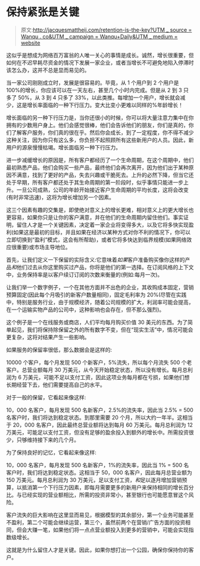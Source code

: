 # 保持紧张是关键

> 原文:[http://jacquesmattheij.com/retention-is-the-key?UTM _ source = Wanqu . co&UTM _ campaign = Wanqu+Daily&UTM _ medium = website](http://jacquesmattheij.com/retention-is-the-key?utm_source=wanqu.co&utm_campaign=Wanqu+Daily&utm_medium=website)

这似乎是想成为网络百万富翁的人唯一关心的事情是成长。诚然，增长很重要，但如何在不迟早耗尽资金的情况下发展一家企业，或者当增长不可避免地陷入停滞时该怎么办，这并不总是显而易见的。

当一家公司刚刚成立时，发展是很容易的。毕竟，从 1 个用户到 2 个用户是 100%的增长，你应该可以在一天左右，甚至几个小时内完成。但是从 2 到 3 只多了 50%，从 3 到 4 只多了 33%，以此类推。每增加一个用户，增长就会减少，这是增长率面临的一种下行压力。变大比变小更难以同样的%年龄增长！

增长面临的另一种下行压力是，当你还很小的时候，你可以将大量注意力集中在你拥有的少数用户身上。他们会感觉很棒，他们会告诉他们的朋友，你们是真的，你们了解客户服务，你们真的很在乎。然后你会成长，到了一定程度，你不得不减少这种关注，因为你只有这么多，你负担不起照顾所有这些新用户的人员。因此，新用户的源泉慢慢枯竭。增长面临另一种下行压力。

进一步减缓增长的原因是，所有客户都经历了一个生命周期，在这个周期中，他们最初熟悉产品，他们会购买一些产品，最终他们会再次离开，因为他们出于某种原因不满意，找到了更好的产品，失去兴趣或干脆死去。上升的必然下降，但当它还处于早期，所有客户都还处于其生命周期的第一阶段时，似乎事情只能进一步上升。一旦公司成熟，公司的年龄开始接近客户生命周期的平均长度，这将会改变(有时非常迅速)，这将为增长增加另一个因素。

这三个因素有趣的交集是，即使绝对意义上的增长更难，相对意义上的更大增长也更容易，如果你只是让你的客户满意，并在他们的生命周期内留住他们。事实证明，留住人才是一个关键因素，决定着一家企业将变得多大，以及它将多快实现盈利(如果这是最初的目标，并且如果在经济以某种方式对你不利的情况下，你可以立即切换到“盈利”模式，这会有所帮助)，或者它将多快达到临界规模(如果网络效应很重要)或市场主导地位。

首先，让我们定义一下保留的实际含义:它意味着*如果*客户准备购买像你这样的产品*和*他们过去从你这里购买过产品，你将是他们的第一选择。在订阅风格的上下文中，业务保持率是以客户续订订阅的次数来衡量的(例如:每月一次)。

让我们举一个数字例子，一个在其他方面并不出色的企业，其收购成本固定，营销预算固定(因此每个月吸引的新客户数量相同)，固定毛利率为 20%(尽管在实践中，特别是服务行业，由于规模经济，随着公司规模的扩大，利润率可能会提高，在一个运输实物产品的公司中，这种影响也会存在，但不那么强烈)。

这个例子是一个在线服务或商店，人们平均每月购买价值 30 美元的东西。为了简单起见，我们将保持除保留之外的所有数字不变，但在“现实生活”中，情况可能会更复杂，这将对结果产生一些影响。

如果服务的保留率很低，那么数据会是这样的:

10000 个客户，每个月发现 500 个新客户，5%流失，所以每个月流失 500 个老客户。总营业额每月 30 万美元，从今天开始稳定状态，所以没有增长。每月总利润为 6 万美元，可能不足以支付工资，因此这项业务每月都在亏损，如果他们想长期经营下去，他们需要提高自己的水平。

对于一般的保留，它看起来像这样:

10，000 名客户，每月发现 500 名新客户，2.5%的流失率，因此当 2.5% = 500 名客户时，我们将达到稳定状态。到那里需要 20 个月，所以大约一年半。这相当于 20，000 名客户，因此最终总营业额将达到每月 60 万美元。每月总利润为 12 万美元，可能足以支付工资，但没有足够的盈余投入到额外的增长中。所需投资很少，只够维持接下来的几个月。

为了保持良好的记忆，它看起来像这样:

10，000 名客户，每月发现 500 名新客户，1%的流失率，因此当 1% = 500 名客户时，我们将达到稳定状态。这相当于 50，000 名客户，因此每月总营业额为 150 万美元。每月总利润为 30 万美元，足以支付工资，*和*足以逐月增加营销预算，以抵消第一个下行压力因素，即每月需要更多的新用户来保持相同的增长百分比。与已经实现的营业额相比，所需的投资非常小，甚至银行也可能愿意冒这个风险。

客户流失的巨大影响在这里显而易见，根据模型的其余部分，第一个业务可能甚至不盈利，第二个可能会继续运营，第三个，虽然前两个在营销/广告方面的投资相同，但会大赚一笔，如果他们将一点点营业额投入到更多的营销中，可能会实现指数级增长。

这就是为什么留住人才是关键。因此，如果你想打出一个公园，确保你保持你的客户。